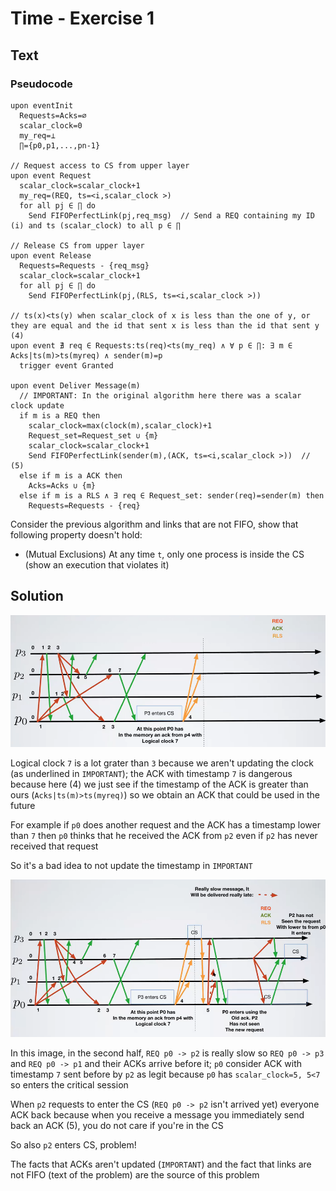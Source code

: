 # Time - Exercise 1

## Text

### Pseudocode

```
upon eventInit
  Requests=Acks=∅
  scalar_clock=0
  my_req=⊥
  ∏={p0,p1,...,pn-1}
  
// Request access to CS from upper layer
upon event Request
  scalar_clock=scalar_clock+1
  my_req=(REQ, ts=<i,scalar_clock >)
  for all pj ∈ ∏ do
    Send FIFOPerfectLink(pj,req_msg)  // Send a REQ containing my ID (i) and ts (scalar_clock) to all p ∈ ∏

// Release CS from upper layer
upon event Release
  Requests=Requests - {req_msg}
  scalar_clock=scalar_clock+1
  for all pj ∈ ∏ do
    Send FIFOPerfectLink(pj,(RLS, ts=<i,scalar_clock >))
    
// ts(x)<ts(y) when scalar_clock of x is less than the one of y, or they are equal and the id that sent x is less than the id that sent y (4)
upon event ∄ req ∈ Requests:ts(req)<ts(my_req) ∧ ∀ p ∈ ∏: ∃ m ∈ Acks|ts(m)>ts(myreq) ∧ sender(m)=p
  trigger event Granted
  
upon event Deliver Message(m)
  // IMPORTANT: In the original algorithm here there was a scalar clock update
  if m is a REQ then
    scalar_clock=max(clock(m),scalar_clock)+1
    Request_set=Request_set ∪ {m}
    scalar_clock=scalar_clock+1
    Send FIFOPerfectLink(sender(m),(ACK, ts=<i,scalar_clock >))  // (5)
  else if m is a ACK then
    Acks=Acks ∪ {m}
  else if m is a RLS ∧ ∃ req ∈ Request_set: sender(req)=sender(m) then
    Requests=Requests - {req}
```

Consider the previous algorithm and links that are not FIFO, show that following property doesn't hold:
  - (Mutual Exclusions) At any time `t`, only one process is inside the CS (show an execution that violates it)

## Solution

![](../../res/img/72.png)

Logical clock `7` is a lot grater than `3` because we aren't updating the clock (as underlined in `IMPORTANT`); the ACK with timestamp `7` is dangerous because here (4) we just see if the timestamp of the ACK is greater than ours (`Acks|ts(m)>ts(myreq)`) so we obtain an ACK that could be used in the future

For example if `p0` does another request and the ACK has a timestamp lower than `7` then `p0` thinks that he received the ACK from `p2` even if `p2` has never received that request

So it's a bad idea to not update the timestamp in `IMPORTANT`

![](../../res/img/73.png)

In this image, in the second half, `REQ p0 -> p2` is really slow so `REQ p0 -> p3` and `REQ p0 -> p1` and their ACKs arrive before it; `p0` consider ACK with timestamp `7` sent before by `p2` as legit because `p0` has `scalar_clock=5, 5<7` so enters the critical session

When `p2` requests to enter the CS (`REQ p0 -> p2` isn't arrived yet) everyone ACK back because when you receive a message you immediately send back an ACK (5), you do not care if you're in the CS

So also `p2` enters CS, problem!

The facts that ACKs aren't updated (`IMPORTANT`) and the fact that links are not FIFO (text of the problem) are the source of this problem